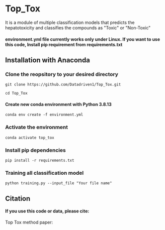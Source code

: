 # Top_Tox
It is a module of multiple classification models that predicts the hepatotoxicity and classifies the compounds as "Toxic" or "Non-Toxic"

#### environment.yml file currently works only under Linux. If you want to use this code, Install pip requirement from requirements.txt


## Installation with Anaconda

### Clone the reopsitory to your desired directory
```
git clone https://github.com/Datadriven1/Top_Tox.git
```
```
cd Top_Tox
```
#### Create new conda environment with Python 3.8.13
```
conda env create -f environment.yml
```
### Activate the environment
```
conda activate top_tox
```
### Install pip dependencies
```
pip install -r requirements.txt
```
### Training all classification model
```
python training.py --input_file "Your file name"
```
## Citation
#### If you use this code or data, please cite:

Top Tox method paper:
